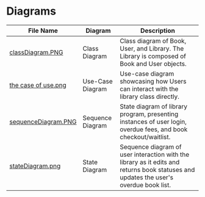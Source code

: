 # Diagrams
| File Name | Diagram | Description | 
| --- | --- | --- |
| [classDiagram.PNG](diagrams/classDiagram.PNG) | Class Diagram | Class diagram of Book, User, and Library. The Library is composed of Book and User objects. |
| [the case of use.png](diagrams/the_case_of_use.png) | Use-Case Diagram | Use-case diagram showcasing how Users can interact with the library class directly. |
| [sequenceDiagram.PNG](diagrams/sequenceDiagram.PNG) | Sequence Diagram | State diagram of library program, presenting instances of user login, overdue fees, and book checkout/waitlist. |
| [stateDiagram.png](diagrams/stateDiagram.png) | State Diagram | Sequence diagram of user interaction with the library as it edits and returns book statuses and updates the user's overdue book list. |
